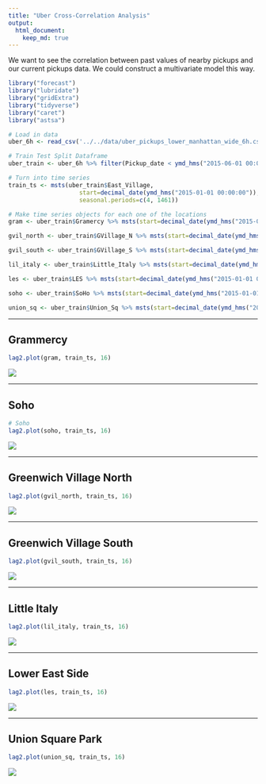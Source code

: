 ```yaml
---
title: "Uber Cross-Correlation Analysis"
output: 
  html_document:
    keep_md: true
---
```







We want to see the correlation between past values of nearby pickups and our current pickups data. We could construct a multivariate model this way. 


```r
library("forecast")
library("lubridate")
library("gridExtra")
library("tidyverse")
library("caret")
library("astsa")
```


```r
# Load in data
uber_6h <- read_csv('../../data/uber_pickups_lower_manhattan_wide_6h.csv') # Point this to the directory and file

# Train Test Split Dataframe
uber_train <- uber_6h %>% filter(Pickup_date < ymd_hms("2015-06-01 00:00:00")) # This gives us a training set for all 8 locations

# Turn into time series
train_ts <- msts(uber_train$East_Village,
                    start=decimal_date(ymd_hms("2015-01-01 00:00:00")),
                    seasonal.periods=c(4, 1461))
```




```r
# Make time series objects for each one of the locations
gram <- uber_train$Gramercy %>% msts(start=decimal_date(ymd_hms("2015-01-01 00:00:00")), seasonal.periods=c(4, 1461))

gvil_north <- uber_train$GVillage_N %>% msts(start=decimal_date(ymd_hms("2015-01-01 00:00:00")), seasonal.periods=c(4, 1461))

gvil_south <- uber_train$GVillage_S %>% msts(start=decimal_date(ymd_hms("2015-01-01 00:00:00")), seasonal.periods=c(4, 1461))

lil_italy <- uber_train$Little_Italy %>% msts(start=decimal_date(ymd_hms("2015-01-01 00:00:00")), seasonal.periods=c(4, 1461))

les <- uber_train$LES %>% msts(start=decimal_date(ymd_hms("2015-01-01 00:00:00")), seasonal.periods=c(4, 1461))

soho <- uber_train$SoHo %>% msts(start=decimal_date(ymd_hms("2015-01-01 00:00:00")), seasonal.periods=c(4, 1461))

union_sq <- uber_train$Union_Sq %>% msts(start=decimal_date(ymd_hms("2015-01-01 00:00:00")), seasonal.periods=c(4, 1461))
```

---

## Grammercy


```r
lag2.plot(gram, train_ts, 16)
```

![](notebook_figures/mod-gramercy_cc-1.png)<!-- -->

---

## Soho


```r
# Soho
lag2.plot(soho, train_ts, 16)
```

![](notebook_figures/mod-soho_cc-1.png)<!-- -->

---

## Greenwich Village North


```r
lag2.plot(gvil_north, train_ts, 16)
```

![](notebook_figures/mod-gviln_cc-1.png)<!-- -->

---

## Greenwich Village South


```r
lag2.plot(gvil_south, train_ts, 16)
```

![](notebook_figures/mod-gvils_cc-1.png)<!-- -->

---

## Little Italy

```r
lag2.plot(lil_italy, train_ts, 16)
```

![](notebook_figures/mod-litl_cc-1.png)<!-- -->

---

## Lower East Side

```r
lag2.plot(les, train_ts, 16)
```

![](notebook_figures/mod-les_cc-1.png)<!-- -->

---

## Union Square Park

```r
lag2.plot(union_sq, train_ts, 16)
```

![](notebook_figures/mod-union_cc-1.png)<!-- -->



